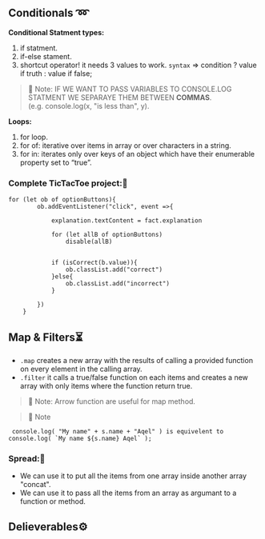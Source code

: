 ## Conditionals :loop:
**Conditional Statment types:** 
  1. if statment.
  2. if-else stament.
  3. shortcut operator! it needs 3 values to work. `syntax` => condition ? value if truth : value if false;

>💌 Note:
>IF WE WANT TO PASS VARIABLES TO CONSOLE.LOG STATMENT WE SEPARAYE THEM BETWEEN **COMMAS**.<br/>
>(e.g. console.log(x, "is less than", y). 

**Loops:**
  1. for loop.
  2. for of: iterative over items in array or over characters in a string.
  3. for in:  iterates only over keys of an object which have their enumerable property set to “true”.

### Complete TicTacToe project::confetti_ball:
```
for (let ob of optionButtons){
        ob.addEventListener("click", event =>{
                        
            explanation.textContent = fact.explanation

            for (let allB of optionButtons)
                disable(allB)
        

            if (isCorrect(b.value)){
                ob.classList.add("correct")
            }else{
                ob.classList.add("incorrect")
            }

        })
    }
```
## Map & Filters:hourglass_flowing_sand:
- `.map` creates a new array with the results of calling a provided function on every element in the calling array.
- `.filter` it calls a true/false function on each items and creates a new array with only items where the function return true.
  
>💌 Note:
>Arrow function are useful for map method.<br/>

>💌 Note
```
 console.log( "My name" + s.name + "Aqel" ) is equivelent to console.log( `My name ${s.name} Aqel` );
```
### Spread::stars:
- We can use it to put all the items from one array inside another array "concat".
- We can use it to pass all the items from an array as argumant to a function or method.

  
## Delieverables⚙️
